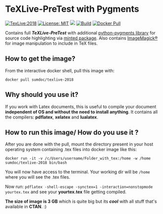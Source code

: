 # TeXLive-PreTest with Pygments 

[![TexLive:2018](https://img.shields.io/badge/TeX%20Live-2018-blue.svg)](https://www.tug.org/texlive/pretest.html)
[![License: MIT](https://img.shields.io/github/license/sumandoc/texlive-2018.svg)](https://github.com/sumandoc/TeXLive-2018/blob/master/LICENSE)
[![](https://images.microbadger.com/badges/image/sumdoc/texlive-2018.svg)](https://microbadger.com/images/sumdoc/texlive-2018 "Get your own image badge on microbadger.com")
[![Build](https://img.shields.io/docker/automated/sumdoc/texlive-2018.svg)](https://hub.docker.com/r/sumdoc/texlive-2018/)
[![Docker Pull](https://img.shields.io/docker/pulls/sumdoc/texlive-2018.svg)](https://hub.docker.com/r/sumdoc/texlive-2018/)



Contains full ***TeXLive-PreTest*** with additional [python-pygments library](http://pygments.org/) for source code highlighting via [minted package](https://www.ctan.org/pkg/minted). Also contains [ImageMagick®](https://www.imagemagick.org/script/index.php) for image manipulation to include in TeX files.


## How to get the image?

From the interactive docker shell, pull this image with:

`docker pull sumdoc/texlive-2018`

## Why should you use it?

If you work with Latex documents, this is useful to compile your document **independent of OS and without the need to install anything**.  It contains all the compilers: **pdflatex**, **xelatex** and **lualatex**.

## How to run this image/ How do you use it ?

After you are done with the pull, mount the directory present in your host operating system containing .tex files 
into docker image like this:

`docker run -it -v /c/Users/username/Folder_with_tex:/home -w /home sumdoc/texlive-2018 bin/bash`


You will now have access to the terminal. Your working dir will be `/home` where you will see the .tex files.

Now run:
`pdflatex -shell-escape -synctex=1 -interaction=nonstopmode yourtex.tex` and see your **yourtex.tex** file getting compiled.

**The size of image is 3 GB** which is quite big but
its ***cool*** with all stuff that's available in **CTAN**. :)
